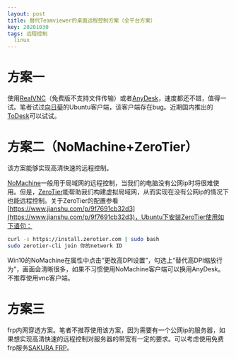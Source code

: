 ```yaml
---
layout: post
title: 替代Teamviewer的桌面远程控制方案（全平台方案）
key: 20201030
tags: 远程控制
  linux
---
```


# 方案一
使用[RealVNC](https://www.realvnc.com/en/)（免费版不支持文件传输）或者[AnyDesk](https://anydesk.com/zhs)，速度都还不错，值得一试。笔者试过[向日葵](https://sunlogin.oray.com/)的Ubuntu客户端，该客户端存在bug。近期国内推出的[ToDesk](https://www.todesk.com/)可以试试。

# 方案二（NoMachine+ZeroTier）
该方案能够实现高清快速的远程控制。

[NoMachine](https://www.nomachine.com/)一般用于局域网的远程控制，当我们的电脑没有公网ip时将很难使用。但是，[ZeroTier](https://www.zerotier.com/)能帮助我们构建虚拟局域网，从而实现在没有公网ip的情况下也能远程控制。关于ZeroTier的配置参看[https://www.jianshu.com/p/9f7691cb32d3](https://www.jianshu.com/p/9f7691cb32d3)，Ubuntu下安装ZeroTier使用如下语句：

```bash
curl -s https://install.zerotier.com | sudo bash
sudo zerotier-cli join 你的network ID
```

Win10的NoMachine在属性中点击“更改高DPI设置”，勾选上“替代高DPI缩放行为”，画面会清晰很多，如果不习惯使用NoMachine客户端可以换用AnyDesk。不推荐使用vnc客户端。

# 方案三
frp内网穿透方案。笔者不推荐使用该方案，因为需要有一个公网ip的服务器，如果想实现高清快速的远程控制对服务器的带宽有一定的要求。可以考虑使用免费frp服务[SAKURA FRP](https://www.natfrp.com/)。
